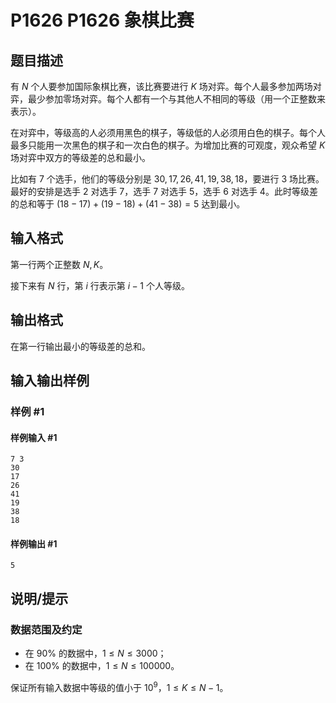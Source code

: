 # P1626 P1626 象棋比赛

## 题目描述

有 $N$ 个人要参加国际象棋比赛，该比赛要进行 $K$ 场对弈。每个人最多参加两场对弈，最少参加零场对弈。每个人都有一个与其他人不相同的等级（用一个正整数来表示）。

在对弈中，等级高的人必须用黑色的棋子，等级低的人必须用白色的棋子。每个人最多只能用一次黑色的棋子和一次白色的棋子。为增加比赛的可观度，观众希望 $K$ 场对弈中双方的等级差的总和最小。

比如有 $7$ 个选手，他们的等级分别是 $30,17,26,41,19,38,18$，要进行 $3$ 场比赛。最好的安排是选手 $2$ 对选手 $7$，选手 $7$ 对选手 $5$，选手 $6$ 对选手 $4$。此时等级差的总和等于 $(18-17)+(19-18)+(41-38)=5$ 达到最小。

## 输入格式

第一行两个正整数 $N,K$。

接下来有 $N$ 行，第 $i$ 行表示第 $i-1$ 个人等级。



## 输出格式

在第一行输出最小的等级差的总和。


## 输入输出样例

### 样例 #1

#### 样例输入 #1

```
7 3
30
17
26
41
19
38
18
```

#### 样例输出 #1

```
5
```

## 说明/提示

### 数据范围及约定

- 在 $90\%$ 的数据中，$1 \le N \le 3000$；
- 在 $100\%$ 的数据中，$1 \le N \le 100000$。

保证所有输入数据中等级的值小于 $10^9$，$1 \le K \le N-1$。
